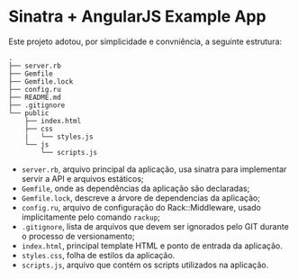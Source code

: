 # Sinatra + AngularJS Example App

Este projeto adotou, por simplicidade e convniência, a seguinte estrutura:
```
.
├── server.rb
├── Gemfile
├── Gemfile.lock
├── config.ru
├── README.md
├── .gitignore
└── public
    ├── index.html
    ├── css
    |   └── styles.js
    └── js
        └── scripts.js

```
- `server.rb`, arquivo principal da aplicação, usa sinatra para implementar servir a API e arquivos estáticos;
- `Gemfile`, onde as dependências da aplicação são declaradas;
- `Gemfile.lock`, descreve a árvore de dependencias da aplicação;
- `config.ru`, arquivo de configuração do Rack::Middleware, usado implicitamente pelo comando `rackup`;
- `.gitignore`, lista de arquivos que devem ser ignorados pelo GIT durante o processo de versionamento;
- `index.html`, principal template HTML e ponto de entrada da aplicação.
- `styles.css`, folha de estilos da aplicação.
- `scripts.js`, arquivo que contém os scripts utilizados na aplicação.

